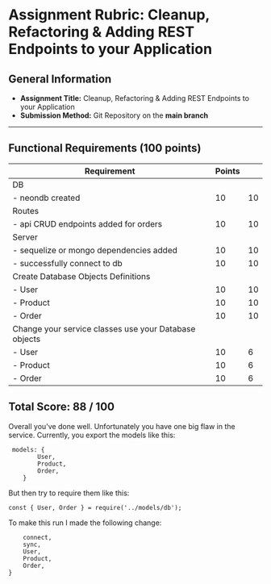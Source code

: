 # Assignment Rubric: Cleanup, Refactoring & Adding REST Endpoints to your Application

## General Information

- **Assignment Title:** Cleanup, Refactoring & Adding REST Endpoints to your Application
- **Submission Method:** Git Repository on the **main branch**

---

## Functional Requirements (100 points)

| Requirement                                           | Points |    |
| ----------------------------------------------------- | ------ |----|
| DB                                                    |        |    |
| - neondb created                                      | 10     | 10 |
| Routes                                                |        |    |
| - api CRUD endpoints added for orders                 | 10     | 10 |
| Server                                                |        |    |
| - sequelize or mongo dependencies added               | 10     | 10 |
| - successfully connect to db                          | 10     | 10 |
| Create Database Objects Definitions                   |        |    |
| - User                                                | 10     | 10 |
| - Product                                             | 10     | 10 |
| - Order                                               | 10     | 10 |
| Change your service classes use your Database objects |        |    |
| - User                                                | 10     | 6  |
| - Product                                             | 10     | 6  |
| - Order                                               | 10     | 6  |

## Total Score: 88 / 100
Overall you've done well.  Unfortunately you have one big flaw in the 
service.  Currently, you export the models like this:

```
 models: {
        User,
        Product,
        Order,
    }
```

But then try to require them like this:


```
const { User, Order } = require('../models/db');
```


To make this run I made the following change:


```module.exports = {
    connect,
    sync,
    User,
    Product,
    Order,
}
```
